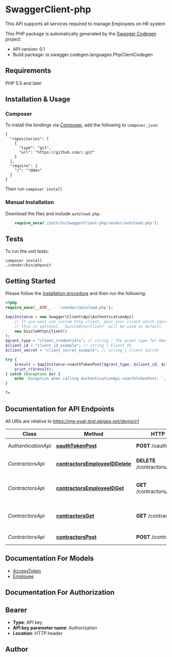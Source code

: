 # SwaggerClient-php
This API supports all services required to manage Employees on HR system

This PHP package is automatically generated by the [Swagger Codegen](https://github.com/swagger-api/swagger-codegen) project:

- API version: 0.1
- Build package: io.swagger.codegen.languages.PhpClientCodegen

## Requirements

PHP 5.5 and later

## Installation & Usage
### Composer

To install the bindings via [Composer](http://getcomposer.org/), add the following to `composer.json`:

```
{
  "repositories": [
    {
      "type": "git",
      "url": "https://github.com//.git"
    }
  ],
  "require": {
    "/": "*@dev"
  }
}
```

Then run `composer install`

### Manual Installation

Download the files and include `autoload.php`:

```php
    require_once('/path/to/SwaggerClient-php/vendor/autoload.php');
```

## Tests

To run the unit tests:

```
composer install
./vendor/bin/phpunit
```

## Getting Started

Please follow the [installation procedure](#installation--usage) and then run the following:

```php
<?php
require_once(__DIR__ . '/vendor/autoload.php');

$apiInstance = new Swagger\Client\Api\AuthenticationApi(
    // If you want use custom http client, pass your client which implements `GuzzleHttp\ClientInterface`.
    // This is optional, `GuzzleHttp\Client` will be used as default.
    new GuzzleHttp\Client()
);
$grant_type = "client_credentials"; // string | The grant type for OAuth2.0
$client_id = "client_id_example"; // string | Client ID
$client_secret = "client_secret_example"; // string | Client Secret

try {
    $result = $apiInstance->oauthTokenPost($grant_type, $client_id, $client_secret);
    print_r($result);
} catch (Exception $e) {
    echo 'Exception when calling AuthenticationApi->oauthTokenPost: ', $e->getMessage(), PHP_EOL;
}

?>
```

## Documentation for API Endpoints

All URIs are relative to *https://mg-eval-test.apigee.net/demo/v1*

Class | Method | HTTP request | Description
------------ | ------------- | ------------- | -------------
*AuthenticationApi* | [**oauthTokenPost**](docs/Api/AuthenticationApi.md#oauthtokenpost) | **POST** /oauth/token | Get Access Token
*ContractorsApi* | [**contractorsEmployeeIDDelete**](docs/Api/ContractorsApi.md#contractorsemployeeiddelete) | **DELETE** /contractors/{employeeID} | Deletes an Employee record
*ContractorsApi* | [**contractorsEmployeeIDGet**](docs/Api/ContractorsApi.md#contractorsemployeeidget) | **GET** /contractors/{employeeID} | Retrieves an Employee record
*ContractorsApi* | [**contractorsGet**](docs/Api/ContractorsApi.md#contractorsget) | **GET** /contractors | Retrieves all Employee records
*ContractorsApi* | [**contractorsPost**](docs/Api/ContractorsApi.md#contractorspost) | **POST** /contractors | Creates an Employees


## Documentation For Models

 - [AccessToken](docs/Model/AccessToken.md)
 - [Employee](docs/Model/Employee.md)


## Documentation For Authorization


## Bearer

- **Type**: API key
- **API key parameter name**: Authorization
- **Location**: HTTP header


## Author




